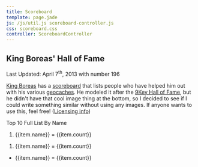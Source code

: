 ```yaml
---
title: Scoreboard
template: page.jade
js: /js/util.js scoreboard-controller.js
css: scoreboard.css
controller: ScoreboardController
---
```


King Boreas' Hall of Fame
-------------------------

Last Updated: April 7<sup>th</sup>, 2013 with number 196

[King Boreas] has a [scoreboard] that lists people who have helped him out with his various [geocaches].  He modeled it after the [9Key Hall of Fame], but he didn't have that cool image thing at the bottom, so I decided to see if I could write something similar without using any images.  If anyone wants to use this, feel free!  ([Licensing info])

[King Boreas]: http://www.geocaching.com/profile/?guid=3434ebbf-7b30-42c0-a876-24249b7c495e
[Scoreboard]: http://websports.8m.com/HTML/hall_of_fame-maintenance.html
[Geocaches]: http://www.geocaching.com/
[9Key Hall of Fame]: http://www.9key.com/hall_of_fame.asp
[Licensing Info]: /license.html

<div id="scoreboard">
	<div class="scoreboard_menu">
		<span class="scoreboard_link" ng-class="{scoreboard_active: top10}" ng-click="pickLink('top10')">Top 10</span>
		<span class="scoreboard_link" ng-class="{scoreboard_active: full}" ng-click="pickLink('full')">Full List</span>
		<span class="scoreboard_link" ng-class="{scoreboard_active: name}" ng-click="pickLink('name')">By Name</span>
	</div>
	<div class="scoreboard_content">
		<ol class="scoreboard_top10" ng-show="top10">
			<li ng-repeat="item in top10List">{{item.name}} = {{item.count}}</li>
		</ol>
		<ol ng-show="full">
			<li ng-repeat="item in fullList">{{item.name}} = {{item.count}}</li>
		</ol>
		<ul ng-show="name">
			<li ng-repeat="item in nameList">{{item.name}} = {{item.count}}</li>
		</ul>
	</div>
</div>

